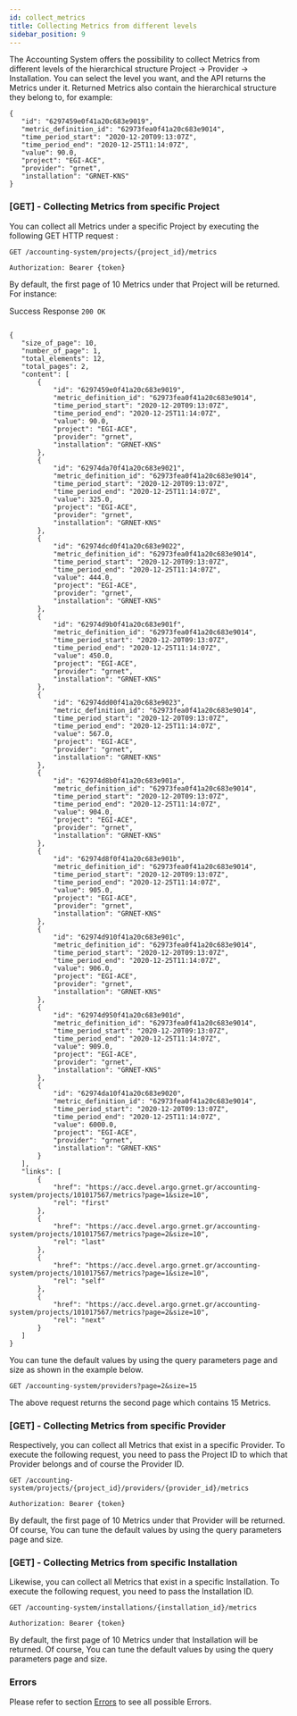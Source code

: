 ```yaml
---
id: collect_metrics
title: Collecting Metrics from different levels
sidebar_position: 9
---
```


The Accounting System offers the possibility to collect Metrics from different levels of the hierarchical structure Project -> Provider -> Installation. 
You can select the level you want, and the API returns the Metrics under it. Returned Metrics also contain the hierarchical structure they belong to, for example:
```
{
   "id": "6297459e0f41a20c683e9019",
   "metric_definition_id": "62973fea0f41a20c683e9014",
   "time_period_start": "2020-12-20T09:13:07Z",
   "time_period_end": "2020-12-25T11:14:07Z",
   "value": 90.0,
   "project": "EGI-ACE",
   "provider": "grnet",
   "installation": "GRNET-KNS"
}
```

### [GET] - Collecting Metrics from specific Project

You can collect all Metrics under a specific Project by executing the following GET HTTP request :

```
GET /accounting-system/projects/{project_id}/metrics

Authorization: Bearer {token}
```

By default, the first page of 10 Metrics under that Project will be returned. For instance:

Success Response `200 OK`

```

{
   "size_of_page": 10,
   "number_of_page": 1,
   "total_elements": 12,
   "total_pages": 2,
   "content": [
       {
           "id": "6297459e0f41a20c683e9019",
           "metric_definition_id": "62973fea0f41a20c683e9014",
           "time_period_start": "2020-12-20T09:13:07Z",
           "time_period_end": "2020-12-25T11:14:07Z",
           "value": 90.0,
           "project": "EGI-ACE",
           "provider": "grnet",
           "installation": "GRNET-KNS"
       },
       {
           "id": "62974da70f41a20c683e9021",
           "metric_definition_id": "62973fea0f41a20c683e9014",
           "time_period_start": "2020-12-20T09:13:07Z",
           "time_period_end": "2020-12-25T11:14:07Z",
           "value": 325.0,
           "project": "EGI-ACE",
           "provider": "grnet",
           "installation": "GRNET-KNS"
       },
       {
           "id": "62974dcd0f41a20c683e9022",
           "metric_definition_id": "62973fea0f41a20c683e9014",
           "time_period_start": "2020-12-20T09:13:07Z",
           "time_period_end": "2020-12-25T11:14:07Z",
           "value": 444.0,
           "project": "EGI-ACE",
           "provider": "grnet",
           "installation": "GRNET-KNS"
       },
       {
           "id": "62974d9b0f41a20c683e901f",
           "metric_definition_id": "62973fea0f41a20c683e9014",
           "time_period_start": "2020-12-20T09:13:07Z",
           "time_period_end": "2020-12-25T11:14:07Z",
           "value": 450.0,
           "project": "EGI-ACE",
           "provider": "grnet",
           "installation": "GRNET-KNS"
       },
       {
           "id": "62974dd00f41a20c683e9023",
           "metric_definition_id": "62973fea0f41a20c683e9014",
           "time_period_start": "2020-12-20T09:13:07Z",
           "time_period_end": "2020-12-25T11:14:07Z",
           "value": 567.0,
           "project": "EGI-ACE",
           "provider": "grnet",
           "installation": "GRNET-KNS"
       },
       {
           "id": "62974d8b0f41a20c683e901a",
           "metric_definition_id": "62973fea0f41a20c683e9014",
           "time_period_start": "2020-12-20T09:13:07Z",
           "time_period_end": "2020-12-25T11:14:07Z",
           "value": 904.0,
           "project": "EGI-ACE",
           "provider": "grnet",
           "installation": "GRNET-KNS"
       },
       {
           "id": "62974d8f0f41a20c683e901b",
           "metric_definition_id": "62973fea0f41a20c683e9014",
           "time_period_start": "2020-12-20T09:13:07Z",
           "time_period_end": "2020-12-25T11:14:07Z",
           "value": 905.0,
           "project": "EGI-ACE",
           "provider": "grnet",
           "installation": "GRNET-KNS"
       },
       {
           "id": "62974d910f41a20c683e901c",
           "metric_definition_id": "62973fea0f41a20c683e9014",
           "time_period_start": "2020-12-20T09:13:07Z",
           "time_period_end": "2020-12-25T11:14:07Z",
           "value": 906.0,
           "project": "EGI-ACE",
           "provider": "grnet",
           "installation": "GRNET-KNS"
       },
       {
           "id": "62974d950f41a20c683e901d",
           "metric_definition_id": "62973fea0f41a20c683e9014",
           "time_period_start": "2020-12-20T09:13:07Z",
           "time_period_end": "2020-12-25T11:14:07Z",
           "value": 909.0,
           "project": "EGI-ACE",
           "provider": "grnet",
           "installation": "GRNET-KNS"
       },
       {
           "id": "62974da10f41a20c683e9020",
           "metric_definition_id": "62973fea0f41a20c683e9014",
           "time_period_start": "2020-12-20T09:13:07Z",
           "time_period_end": "2020-12-25T11:14:07Z",
           "value": 6000.0,
           "project": "EGI-ACE",
           "provider": "grnet",
           "installation": "GRNET-KNS"
       }
   ],
   "links": [
       {
           "href": "https://acc.devel.argo.grnet.gr/accounting-system/projects/101017567/metrics?page=1&size=10",
           "rel": "first"
       },
       {
           "href": "https://acc.devel.argo.grnet.gr/accounting-system/projects/101017567/metrics?page=2&size=10",
           "rel": "last"
       },
       {
           "href": "https://acc.devel.argo.grnet.gr/accounting-system/projects/101017567/metrics?page=1&size=10",
           "rel": "self"
       },
       {
           "href": "https://acc.devel.argo.grnet.gr/accounting-system/projects/101017567/metrics?page=2&size=10",
           "rel": "next"
       }
   ]
}
```

You can tune the default values by using the query parameters page and size as shown in the example below.

```
GET /accounting-system/providers?page=2&size=15
```

The above request returns the second page which contains 15 Metrics.

### [GET] - Collecting Metrics from specific Provider

Respectively, you can collect all Metrics that exist in a specific Provider. To execute the following request, you need to pass the Project ID to which that Provider belongs and of course the Provider ID.

```
GET /accounting-system/projects/{project_id}/providers/{provider_id}/metrics

Authorization: Bearer {token}
```

By default, the first page of 10 Metrics under that Provider will be returned. Of course, You can tune the default values by using the query parameters page and size.


### [GET] - Collecting Metrics from specific Installation

Likewise, you can collect all Metrics that exist in a specific Installation. To execute the following request, you need to pass the Installation ID.

```
GET /accounting-system/installations/{installation_id}/metrics

Authorization: Bearer {token}

```

By default, the first page of 10 Metrics under that Installation will be returned. Of course, You can tune the default values by using the query parameters page and size.

### Errors

Please refer to section [Errors](./api_errors) to see all possible Errors.